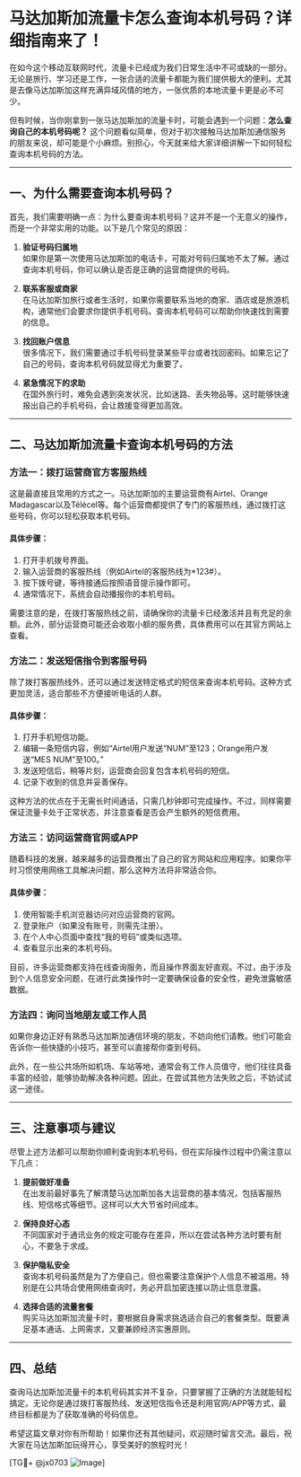 # 马达加斯加流量卡怎么查询本机号码？详细指南来了！

在如今这个移动互联网时代，流量卡已经成为我们日常生活中不可或缺的一部分。无论是旅行、学习还是工作，一张合适的流量卡都能为我们提供极大的便利。尤其是去像马达加斯加这样充满异域风情的地方，一张优质的本地流量卡更是必不可少。

但有时候，当你刚拿到一张马达加斯加的流量卡时，可能会遇到一个问题：**怎么查询自己的本机号码呢？** 这个问题看似简单，但对于初次接触马达加斯加通信服务的朋友来说，却可能是个小麻烦。别担心，今天就来给大家详细讲解一下如何轻松查询本机号码的方法。

---

## 一、为什么需要查询本机号码？

首先，我们需要明确一点：为什么要查询本机号码？这并不是一个无意义的操作，而是一个非常实用的功能。以下是几个常见的原因：

1. **验证号码归属地**  
   如果你是第一次使用马达加斯加的电话卡，可能对号码归属地不太了解。通过查询本机号码，你可以确认是否是正确的运营商提供的号码。

2. **联系客服或商家**  
   在马达加斯加旅行或者生活时，如果你需要联系当地的商家、酒店或是旅游机构，通常他们会要求你提供手机号码。查询本机号码可以帮助你快速找到需要的信息。

3. **找回账户信息**  
   很多情况下，我们需要通过手机号码登录某些平台或者找回密码。如果忘记了自己的号码，查询本机号码就显得尤为重要了。

4. **紧急情况下的求助**  
   在国外旅行时，难免会遇到突发状况，比如迷路、丢失物品等。这时能够快速报出自己的手机号码，会让救援变得更加高效。

---

## 二、马达加斯加流量卡查询本机号码的方法

### 方法一：拨打运营商官方客服热线
这是最直接且常用的方式之一。马达加斯加的主要运营商有Airtel、Orange Madagascar以及Télécel等。每个运营商都提供了专门的客服热线，通过拨打这些号码，你可以轻松获取本机号码。

#### 具体步骤：
1. 打开手机拨号界面。
2. 输入运营商的客服热线（例如Airtel的客服热线为*123#）。
3. 按下拨号键，等待接通后按照语音提示操作即可。
4. 通常情况下，系统会自动播报你的本机号码。

需要注意的是，在拨打客服热线之前，请确保你的流量卡已经激活并且有充足的余额。此外，部分运营商可能还会收取小额的服务费，具体费用可以在其官方网站上查看。

### 方法二：发送短信指令到客服号码
除了拨打客服热线外，还可以通过发送特定格式的短信来查询本机号码。这种方式更加灵活，适合那些不方便接听电话的人群。

#### 具体步骤：
1. 打开手机短信功能。
2. 编辑一条短信内容，例如“Airtel用户发送“NUM”至123；Orange用户发送“MES NUM”至100。”
3. 发送短信后，稍等片刻，运营商会回复包含本机号码的短信。
4. 记录下收到的信息并妥善保存。

这种方法的优点在于无需长时间通话，只需几秒钟即可完成操作。不过，同样需要保证流量卡处于正常状态，并注意查看是否会产生额外的短信费用。

### 方法三：访问运营商官网或APP
随着科技的发展，越来越多的运营商推出了自己的官方网站和应用程序。如果你平时习惯使用网络工具解决问题，那么这种方法将非常适合你。

#### 具体步骤：
1. 使用智能手机浏览器访问对应运营商的官网。
2. 登录账户（如果没有账号，则需先注册）。
3. 在个人中心页面中查找“我的号码”或类似选项。
4. 查看显示出来的本机号码。

目前，许多运营商都支持在线查询服务，而且操作界面友好直观。不过，由于涉及到个人信息安全问题，在进行此类操作时一定要确保设备的安全性，避免泄露敏感数据。

### 方法四：询问当地朋友或工作人员
如果你身边正好有熟悉马达加斯加通信环境的朋友，不妨向他们请教。他们可能会告诉你一些快捷的小技巧，甚至可以直接帮你查到号码。

此外，在一些公共场所如机场、车站等地，通常会有工作人员值守，他们往往具备丰富的经验，能够协助解决各种问题。因此，在尝试其他方法失败之后，不妨试试这一途径。

---

## 三、注意事项与建议

尽管上述方法都可以帮助你顺利查询到本机号码，但在实际操作过程中仍需注意以下几点：

1. **提前做好准备**  
   在出发前最好事先了解清楚马达加斯加各大运营商的基本情况，包括客服热线、短信格式等细节。这样可以大大节省时间成本。

2. **保持良好心态**  
   不同国家对于通讯业务的规定可能存在差异，所以在尝试各种方法时要有耐心，不要急于求成。

3. **保护隐私安全**  
   查询本机号码虽然是为了方便自己，但也需要注意保护个人信息不被滥用。特别是在公共场合使用网络查询时，务必开启加密连接以防止信息泄露。

4. **选择合适的流量套餐**  
   购买马达加斯加流量卡时，要根据自身需求挑选适合自己的套餐类型。既要满足基本通话、上网需求，又要兼顾经济实惠原则。

---

## 四、总结

查询马达加斯加流量卡的本机号码其实并不复杂，只要掌握了正确的方法就能轻松搞定。无论你是通过拨打客服热线、发送短信指令还是利用官网/APP等方式，最终目标都是为了获取准确的号码信息。

希望这篇文章对你有所帮助！如果你还有其他疑问，欢迎随时留言交流。最后，祝大家在马达加斯加玩得开心，享受美好的旅程时光！

[TG💪+ @jx0703 ![Image](https://github.com/user-attachments/assets/dbca1d08-cadb-493c-b0ec-ad6f7a83f270)]